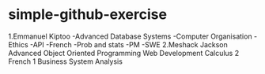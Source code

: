 # simple-github-exercise

1.Emmanuel Kiptoo
-Advanced Database Systems
-Computer Organisation
-Ethics
-API
-French
-Prob and stats
-PM
-SWE
2.Meshack Jackson
Advanced Object Oriented Programming
Web Development
Calculus 2
French 1
Business System Analysis

